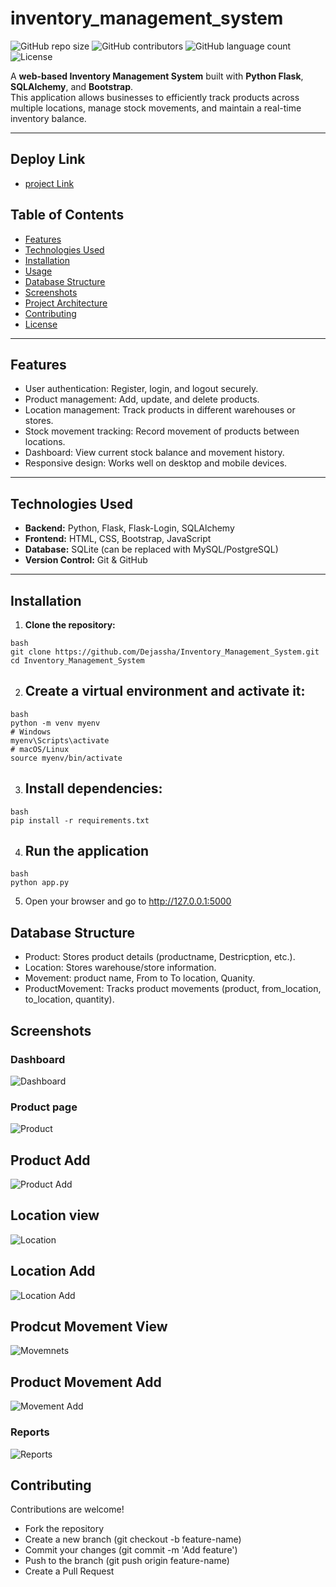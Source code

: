 # inventory_management_system

![GitHub repo size](https://img.shields.io/github/repo-size/Dejassha/Inventory_Management_System)
![GitHub contributors](https://img.shields.io/github/contributors/Dejassha/Inventory_Management_System)
![GitHub language count](https://img.shields.io/github/languages/count/Dejassha/Inventory_Management_System)
![License](https://img.shields.io/github/license/Dejassha/Inventory_Management_System)

A **web-based Inventory Management System** built with **Python Flask**, **SQLAlchemy**, and **Bootstrap**.  
This application allows businesses to efficiently track products across multiple locations, manage stock movements, and maintain a real-time inventory balance.

---

## Deploy Link
- [project Link](#https://inventory-management-system-2531.onrender.com)

## Table of Contents

- [Features](#features)  
- [Technologies Used](#technologies-used)  
- [Installation](#installation)  
- [Usage](#usage)  
- [Database Structure](#database-structure)  
- [Screenshots](#screenshots)  
- [Project Architecture](#project-architecture)  
- [Contributing](#contributing)  
- [License](#license)

---

## Features

- User authentication: Register, login, and logout securely.  
- Product management: Add, update, and delete products.  
- Location management: Track products in different warehouses or stores.  
- Stock movement tracking: Record movement of products between locations.  
- Dashboard: View current stock balance and movement history.  
- Responsive design: Works well on desktop and mobile devices.

---

## Technologies Used

- **Backend:** Python, Flask, Flask-Login, SQLAlchemy  
- **Frontend:** HTML, CSS, Bootstrap, JavaScript  
- **Database:** SQLite (can be replaced with MySQL/PostgreSQL)  
- **Version Control:** Git & GitHub  

---

## Installation

1. **Clone the repository:**

```
bash
git clone https://github.com/Dejassha/Inventory_Management_System.git
cd Inventory_Management_System
```

2. ## Create a virtual environment and activate it:

```
bash
python -m venv myenv
# Windows
myenv\Scripts\activate
# macOS/Linux
source myenv/bin/activate
```

3. ## Install dependencies:

```
bash
pip install -r requirements.txt
```

4. ## Run the application
```
bash
python app.py
```
5. Open your browser and go to http://127.0.0.1:5000

## Database Structure
- Product: Stores product details (productname, Destricption, etc.).
- Location: Stores warehouse/store information.
- Movement: product name, From to To location, Quanity.
- ProductMovement: Tracks product movements (product, from_location, to_location, quantity).

## Screenshots

### Dashboard
![Dashboard](Dashboard.png)

### Product page
![Product](Product_view.png)

## Product Add
![Product Add](Produdct_adding.png)

## Location view
![Location](Location_view.png)

## Location Add
![Location Add](Location_adding.png)

## Prodcut Movement View
![Movemnets](Product_movement.png)

##  Product Movement Add
![Movement Add](Prodcut_movement_adding.png)

### Reports
![Reports](Movement_report.png)

## Contributing 

Contributions are welcome!

- Fork the repository
- Create a new branch (git checkout -b feature-name)
- Commit your changes (git commit -m 'Add feature')
- Push to the branch (git push origin feature-name)
- Create a Pull Request
